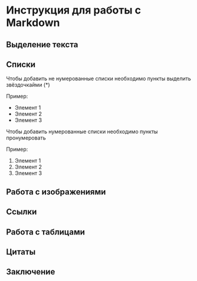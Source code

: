 # Инструкция для работы с Markdown

## Выделение текста

## Списки

Чтобы добавить не нумерованные списки необходимо пункты выделить звёздочкайми (*)

Пример:

* Элемент 1
* Элемент 2
* Элемент 3

Чтобы добавить нумерованные списки необходимо пункты пронумеровать

Пример:

1. Элемент 1
2. Элемент 2
3. Элемент 3

## Работа с изображениями

## Ссылки 

## Работа с таблицами 

## Цитаты 

## Заключение